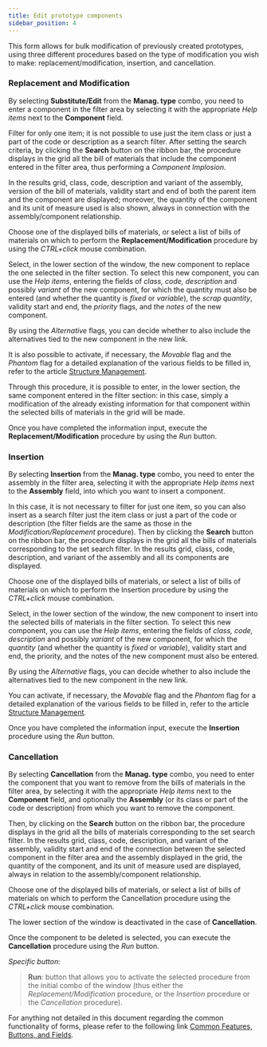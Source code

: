 ```yaml
---
title: Edit prototype components
sidebar_position: 4
---
```


This form allows for bulk modification of previously created prototypes, using three different procedures based on the type of modification you wish to make: replacement/modification, insertion, and cancellation.

### Replacement and Modification

By selecting **Substitute/Edit** from the **Manag. type** combo, you need to enter a component in the filter area by selecting it with the appropriate *Help items* next to the **Component** field.

Filter for only one item; it is not possible to use just the item class or just a part of the code or description as a search filter. After setting the search criteria, by clicking the **Search** button on the ribbon bar, the procedure displays in the grid all the bill of materials that include the component entered in the filter area, thus performing a *Component Implosion*.

In the results grid, class, code, description and variant of the assembly, version of the bill of materials, validity start and end of both the parent item and the component are displayed; moreover, the quantity of the component and its unit of measure used is also shown, always in connection with the assembly/component relationship.

Choose one of the displayed bills of materials, or select a list of bills of materials on which to perform the **Replacement/Modification** procedure by using the *CTRL+click* mouse combination.

Select, in the lower section of the window, the new component to replace the one selected in the filter section. To select this new component, you can use the *Help items*, entering the fields of *class, code, description* and possibly *variant* of the new component, for which the quantity must also be entered (and whether the quantity is *fixed* or *variable*), the *scrap quantity*, validity start and end, the *priority* flags, and the *notes* of the new component.

By using the *Alternative* flags, you can decide whether to also include the alternatives tied to the new component in the new link.

It is also possible to activate, if necessary, the *Movable* flag and the *Phantom* flag for a detailed explanation of the various fields to be filled in, refer to the article [Structure Management](/docs/erp-home/registers/production/bill-of-materials/assemblies/structure-management).

Through this procedure, it is possible to enter, in the lower section, the same component entered in the filter section: in this case, simply a modification of the already existing information for that component within the selected bills of materials in the grid will be made.

Once you have completed the information input, execute the **Replacement/Modification** procedure by using the *Run* button.

### Insertion

By selecting **Insertion** from the **Manag. type** combo, you need to enter the assembly in the filter area, selecting it with the appropriate *Help items* next to the **Assembly** field, into which you want to insert a component.

In this case, it is not necessary to filter for just one item, so you can also insert as a search filter just the item class or just a part of the code or description (the filter fields are the same as those in the *Modification/Replacement* procedure). Then by clicking the **Search** button on the ribbon bar, the procedure displays in the grid all the bills of materials corresponding to the set search filter. In the results grid, class, code, description, and variant of the assembly and all its components are displayed.

Choose one of the displayed bills of materials, or select a list of bills of materials on which to perform the Insertion procedure by using the *CTRL+click* mouse combination.

Select, in the lower section of the window, the new component to insert into the selected bills of materials in the filter section. To select this new component, you can use the *Help items*, entering the fields of *class, code, description* and possibly *variant* of the new component, for which the *quantity* (and whether the quantity is *fixed* or *variable*), validity start and end, the priority, and the notes of the new component must also be entered.

By using the *Alternative* flags, you can decide whether to also include the alternatives tied to the new component in the new link.

You can activate, if necessary, the *Movable* flag and the *Phantom* flag for a detailed explanation of the various fields to be filled in, refer to the article [Structure Management](/docs/erp-home/registers/production/bill-of-materials/assemblies/structure-management).

Once you have completed the information input, execute the **Insertion** procedure using the *Run* button.

### Cancellation

By selecting **Cancellation** from the **Manag. type** combo, you need to enter the component that you want to remove from the bills of materials in the filter area, by selecting it with the appropriate *Help items* next to the **Component** field, and optionally the **Assembly** (or its class or part of the code or description) from which you want to remove the component.

Then, by clicking on the **Search** button on the ribbon bar, the procedure displays in the grid all the bills of materials corresponding to the set search filter. In the results grid, class, code, description, and variant of the assembly, validity start and end of the connection between the selected component in the filter area and the assembly displayed in the grid, the quantity of the component, and its unit of measure used are displayed, always in relation to the assembly/component relationship.

Choose one of the displayed bills of materials, or select a list of bills of materials on which to perform the Cancellation procedure using the *CTRL+click* mouse combination.

The lower section of the window is deactivated in the case of **Cancellation**.

Once the component to be deleted is selected, you can execute the **Cancellation** procedure using the *Run* button.

*Specific button*: 

> **Run**: button that allows you to activate the selected procedure from the initial combo of the window (thus either the *Replacement/Modification* procedure, or the *Insertion* procedure or the *Cancellation* procedure).

For anything not detailed in this document regarding the common functionality of forms, please refer to the following link [Common Features, Buttons, and Fields](/docs/guide/common).